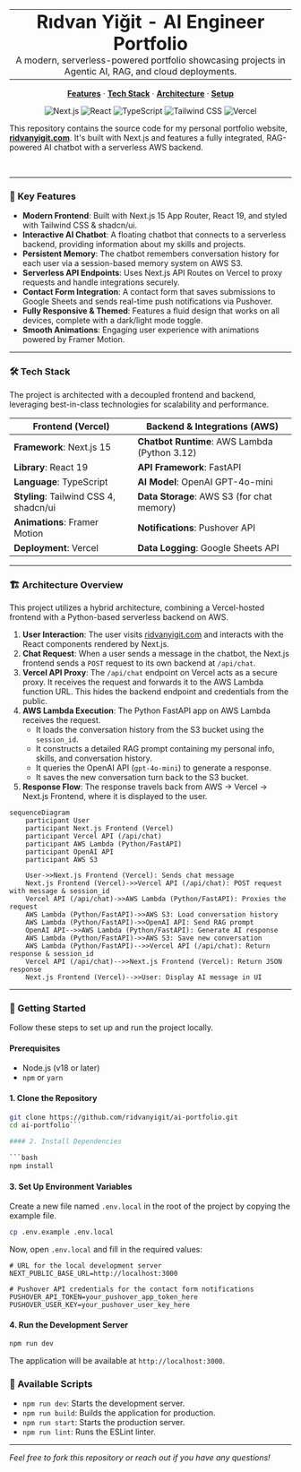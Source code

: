 <table width="100%" align="center">
  <tr>
    <td align="center">
      <h1 style="margin: 0;">Rıdvan Yiğit - AI Engineer Portfolio</h1>
      <p style="margin: 0;">A modern, serverless-powered portfolio showcasing projects in Agentic AI, RAG, and cloud deployments.</p>
    </td>
  </tr>
</table>

<p align="center">
  <a href="#-key-features"><strong>Features</strong></a> ·
  <a href="#-tech-stack"><strong>Tech Stack</strong></strong></a> ·
  <a href="#-architecture-overview"><strong>Architecture</strong></a> ·
  <a href="#-getting-started"><strong>Setup</strong></a>
</p>

<p align="center">
  <img src="https://img.shields.io/badge/Next.js-15-black.svg?style=for-the-badge&logo=nextdotjs" alt="Next.js">
  <img src="https://img.shields.io/badge/React-19-blue.svg?style=for-the-badge&logo=react" alt="React">
  <img src="https://img.shields.io/badge/TypeScript-5-blue.svg?style=for-the-badge&logo=typescript" alt="TypeScript">
  <img src="https://img.shields.io/badge/Tailwind_CSS-4-38B2AC.svg?style=for-the-badge&logo=tailwind-css" alt="Tailwind CSS">
  <img src="https://img.shields.io/badge/Deployed_on-Vercel-black.svg?style=for-the-badge&logo=vercel" alt="Vercel">
</p>

This repository contains the source code for my personal portfolio website, **[ridvanyigit.com](https://www.ridvanyigit.com)**. It's built with Next.js and features a fully integrated, RAG-powered AI chatbot with a serverless AWS backend.

<br>

---

### 🚀 Key Features

- **Modern Frontend**: Built with Next.js 15 App Router, React 19, and styled with Tailwind CSS & shadcn/ui.
- **Interactive AI Chatbot**: A floating chatbot that connects to a serverless backend, providing information about my skills and projects.
- **Persistent Memory**: The chatbot remembers conversation history for each user via a session-based memory system on AWS S3.
- **Serverless API Endpoints**: Uses Next.js API Routes on Vercel to proxy requests and handle integrations securely.
- **Contact Form Integration**: A contact form that saves submissions to Google Sheets and sends real-time push notifications via Pushover.
- **Fully Responsive & Themed**: Features a fluid design that works on all devices, complete with a dark/light mode toggle.
- **Smooth Animations**: Engaging user experience with animations powered by Framer Motion.

---

### 🛠️ Tech Stack

The project is architected with a decoupled frontend and backend, leveraging best-in-class technologies for scalability and performance.

| Frontend (Vercel)                               | Backend & Integrations (AWS)                        |
| ----------------------------------------------- | --------------------------------------------------- |
| **Framework**: Next.js 15                       | **Chatbot Runtime**: AWS Lambda (Python 3.12)       |
| **Library**: React 19                           | **API Framework**: FastAPI                          |
| **Language**: TypeScript                        | **AI Model**: OpenAI GPT-4o-mini                    |
| **Styling**: Tailwind CSS 4, shadcn/ui          | **Data Storage**: AWS S3 (for chat memory)          |
| **Animations**: Framer Motion                   | **Notifications**: Pushover API                     |
| **Deployment**: Vercel                          | **Data Logging**: Google Sheets API                 |

---

### 🏗️ Architecture Overview

This project utilizes a hybrid architecture, combining a Vercel-hosted frontend with a Python-based serverless backend on AWS.

1.  **User Interaction**: The user visits [ridvanyigit.com](https://www.ridvanyigit.com) and interacts with the React components rendered by Next.js.
2.  **Chat Request**: When a user sends a message in the chatbot, the Next.js frontend sends a `POST` request to its own backend at `/api/chat`.
3.  **Vercel API Proxy**: The `/api/chat` endpoint on Vercel acts as a secure proxy. It receives the request and forwards it to the AWS Lambda function URL. This hides the backend endpoint and credentials from the public.
4.  **AWS Lambda Execution**: The Python FastAPI app on AWS Lambda receives the request.
    -   It loads the conversation history from the S3 bucket using the `session_id`.
    -   It constructs a detailed RAG prompt containing my personal info, skills, and conversation history.
    -   It queries the OpenAI API (`gpt-4o-mini`) to generate a response.
    -   It saves the new conversation turn back to the S3 bucket.
5.  **Response Flow**: The response travels back from AWS -> Vercel -> Next.js Frontend, where it is displayed to the user.

```mermaid
sequenceDiagram
    participant User
    participant Next.js Frontend (Vercel)
    participant Vercel API (/api/chat)
    participant AWS Lambda (Python/FastAPI)
    participant OpenAI API
    participant AWS S3

    User->>Next.js Frontend (Vercel): Sends chat message
    Next.js Frontend (Vercel)->>Vercel API (/api/chat): POST request with message & session_id
    Vercel API (/api/chat)->>AWS Lambda (Python/FastAPI): Proxies the request
    AWS Lambda (Python/FastAPI)->>AWS S3: Load conversation history
    AWS Lambda (Python/FastAPI)->>OpenAI API: Send RAG prompt
    OpenAI API-->>AWS Lambda (Python/FastAPI): Generate AI response
    AWS Lambda (Python/FastAPI)->>AWS S3: Save new conversation
    AWS Lambda (Python/FastAPI)-->>Vercel API (/api/chat): Return response & session_id
    Vercel API (/api/chat)-->>Next.js Frontend (Vercel): Return JSON response
    Next.js Frontend (Vercel)-->>User: Display AI message in UI
```

---

### 🏁 Getting Started

Follow these steps to set up and run the project locally.

#### Prerequisites

- Node.js (v18 or later)
- `npm` or `yarn`

#### 1. Clone the Repository

```bash
git clone https://github.com/ridvanyigit/ai-portfolio.git
cd ai-portfolio```

#### 2. Install Dependencies

```bash
npm install
```

#### 3. Set Up Environment Variables

Create a new file named `.env.local` in the root of the project by copying the example file.

```bash
cp .env.example .env.local
```

Now, open `.env.local` and fill in the required values:

```env
# URL for the local development server
NEXT_PUBLIC_BASE_URL=http://localhost:3000

# Pushover API credentials for the contact form notifications
PUSHOVER_API_TOKEN=your_pushover_app_token_here
PUSHOVER_USER_KEY=your_pushover_user_key_here
```

#### 4. Run the Development Server

```bash
npm run dev
```

The application will be available at `http://localhost:3000`.

### 📜 Available Scripts

-   `npm run dev`: Starts the development server.
-   `npm run build`: Builds the application for production.
-   `npm run start`: Starts the production server.
-   `npm run lint`: Runs the ESLint linter.

---

*Feel free to fork this repository or reach out if you have any questions!*
